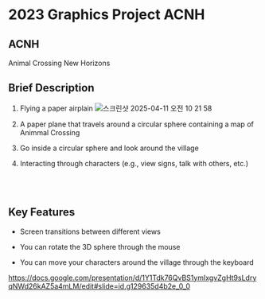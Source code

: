 # 2023 Graphics Project ACNH

## ACNH
Animal Crossing New Horizons
<br>

## Brief Description
1. Flying a paper airplain
![스크린샷 2025-04-11 오전 10 21 58](https://github.com/user-attachments/assets/5723c52b-344c-4cae-a2d0-9f5cb82d71cb)

2. A paper plane that travels around a circular sphere containing a map of Animmal Crossing

3. Go inside a circular sphere and look around the village

4. Interacting through characters 
(e.g., view signs, talk with others, etc.)

<br>
<br>

## Key Features
- Screen transitions between different views

- You can rotate the 3D sphere through the mouse

- You can move your characters around the village through the keyboard






https://docs.google.com/presentation/d/1Y1Tdk76QvBS1ymIxgvZgHt9sLdryqNWd26kAZ5a4mLM/edit#slide=id.g129635d4b2e_0_0
